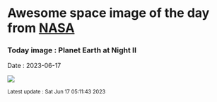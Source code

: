 
# Awesome space image of the day from [NASA](https://api.nasa.gov/)

### Today image : Planet Earth at Night II
Date : 2023-06-17

![](https://www.youtube.com/embed/zIqG42AD4Gw?rel=0)

<small>Latest update : Sat Jun 17 05:11:43 2023</small>
        